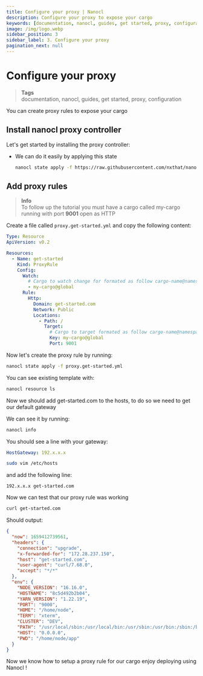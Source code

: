 ```yaml
---
title: Configure your proxy | Nanocl
description: Configure your proxy to expose your cargo
keywords: [documentation, nanocl, guides, get started, proxy, configuration]
image: /img/logo.webp
sidebar_position: 3
sidebar_label: 3. Configure your proxy
pagination_next: null
---
```


# Configure your proxy

> **Tags** <br />
> documentation, nanocl, guides, get started, proxy, configuration

You can create proxy rules to expose your cargo

## Install nanocl proxy controller

Let's get started by installing the proxy controller:

- We can do it easily by applying this state
  ```sh
  nanocl state apply -f https://raw.githubusercontent.com/nxthat/nanocl-ctrl-proxy/nightly/.nanocl/deployment.yml
  ```

## Add proxy rules

> **Info** <br />
> To follow up the tutorial you must have a cargo called my-cargo running with port **9001** open as HTTP

Create a file called `proxy.get-started.yml` and copy the following content:

```yml
Type: Resource
ApiVersion: v0.2

Resources:
  - Name: get-started
    Kind: ProxyRule
    Config:
      Watch:
        # Cargo to watch change for formated as follow cargo-name@namespace_name
        - my-cargo@global
      Rule:
        Http:
          Domain: get-started.com
          Network: Public
          Locations:
            - Path: /
              Target:
                # Cargo to target formated as follow cargo-name@namespace_name
                Key: my-cargo@global
                Port: 9001
```

Now let's create the proxy rule by running:

```sh
nanocl state apply -f proxy.get-started.yml
```

You can see existing template with:

```sh
nanocl resource ls
```

Now we should add get-started.com to the hosts, to do so we need to get our default gateway

We can see it by running:

```sh
nanocl info
```

You should see a line with your gateway:

```yml
HostGateway: 192.x.x.x
```

```sh
sudo vim /etc/hosts
```

and add the following line:
```console
192.x.x.x get-started.com
```

Now we can test that our proxy rule was working

```sh
curl get-started.com
```

Should output:

```json
{
  "now": 1659412739561,
  "headers": {
    "connection": "upgrade",
    "x-forwarded-for": "172.28.237.150",
    "host": "get-started.com",
    "user-agent": "curl/7.68.0",
    "accept": "*/*"
  },
  "env": {
    "NODE_VERSION": "16.16.0",
    "HOSTNAME": "8c5d492b2b04",
    "YARN_VERSION": "1.22.19",
    "PORT": "9000",
    "HOME": "/home/node",
    "TERM": "xterm",
    "CLUSTER": "DEV",
    "PATH": "/usr/local/sbin:/usr/local/bin:/usr/sbin:/usr/bin:/sbin:/bin",
    "HOST": "0.0.0.0",
    "PWD": "/home/node/app"
  }
}
```

Now we know how to setup a proxy rule for our cargo enjoy deploying using Nanocl !
